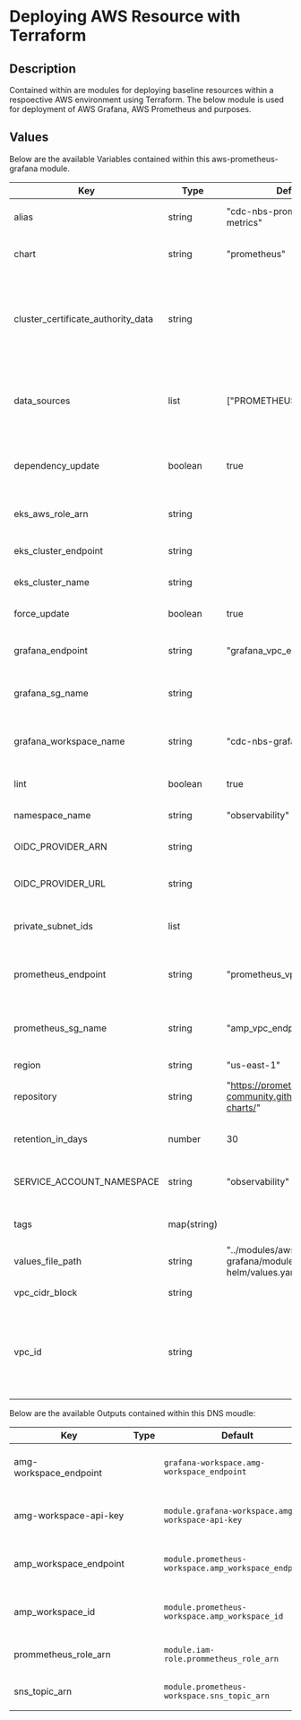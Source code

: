 # Deploying AWS Resource with Terraform

## Description

Contained within are modules for deploying baseline resources within a respoective AWS environment using Terraform. The below module is used for deployment of AWS Grafana, AWS Prometheus and purposes.

## Values

Below are the available Variables contained within this aws-prometheus-grafana module.

| Key | Type | Default | Description |
| -------------- | -------------- | -------------- | -------------- |
| alias | string | "cdc-nbs-prometheus-metrics" | Alias for prometheus workspace |
| chart | string | "prometheus" | Prometheus helm chart name |
| cluster_certificate_authority_data | string |  | TBase64 encoded certificate data required to communicate with the cluster |
| data_sources | list | ["PROMETHEUS"] | The datasource for AWS Grafana; in this case Prometheus |
| dependency_update | boolean | true | Updates all dependencies for Prometheus helm chart |
| eks_aws_role_arn | string |  | IAM role ARN of the EKS cluster |
| eks_cluster_endpoint | string |  | The endpoint of the EKS cluster |
| eks_cluster_name | string |  | Name of the EKS cluster |
| force_update | boolean | true | Force update in new deployments |
| grafana_endpoint | string | "grafana_vpc_endpoint" | VPC endpoint name for AWS Grafana |
| grafana_sg_name | string |  | AWS grafana vpc endpoint security group name |
| grafana_workspace_name | string | "cdc-nbs-grafana-metrics" | The AWS Grafana workspace name |
| lint | boolean | true | Lints the Prometheus helm chart |
| namespace_name | string | "observability" | Namespace name |
| OIDC_PROVIDER_ARN | string |  | The ARN of the OIDC provider |
| OIDC_PROVIDER_URL | string |  | The URL of the OIDC provider |
| private_subnet_ids | list |  | List subnets for the prometheus workspace |
| prometheus_endpoint | string | "prometheus_vpc_endpoint" | VPC endpoint name for AWS Prometheus |
| prometheus_sg_name | string | "amp_vpc_endpoint_sg" | AWS prometheus vpc endpoint security group name |
| region | string | "us-east-1" | AWS Region |
| repository | string | "https://prometheus-community.github.io/helm-charts/" | Prometheus remote repository location |
| retention_in_days | number | 30 | Number of days to retain logs |
| SERVICE_ACCOUNT_NAMESPACE | string | "observability" | Service account namespace name |
| tags | map(string) |  | The tags added to the resources |
| values_file_path | string | "../modules/aws-prometheus-grafana/modules/prometheus-helm/values.yaml" | Path to the values.yaml file |
| vpc_cidr_block | string |  | CIDR block of your VPC |
| vpc_id | string |  | List of VPC to which AWS Grafana and AWS Prometheus VPC endpoints are added |

Below are the available Outputs contained within this DNS moudle:

| Key | Type | Default | Description |
| -------------- | -------------- | -------------- | -------------- |
| amg-workspace_endpoint |  | `grafana-workspace.amg-workspace_endpoint` | AWS Grafana workspace endpoint |
| amg-workspace-api-key |  | `module.grafana-workspace.amg-workspace-api-key` | AWS Grafana workspace api key |
| amp_workspace_endpoint |  | `module.prometheus-workspace.amp_workspace_endpoint` | AWS Prometheus workspace endpoint |
| amp_workspace_id |  | `module.prometheus-workspace.amp_workspace_id` | AWS Prometheus workspace ID |
| prommetheus_role_arn |  | `module.iam-role.prommetheus_role_arn` | AWS Prometheus Role ARN |
| sns_topic_arn |  | `module.prometheus-workspace.sns_topic_arn` | The ARN of the SNS topic |


